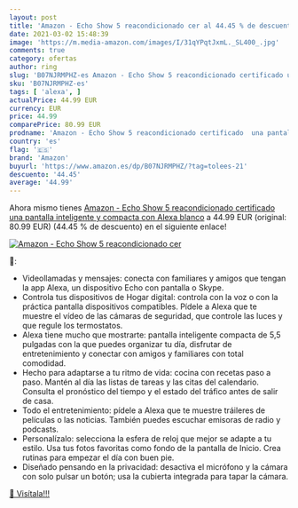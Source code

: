 ```yaml
---
layout: post
title: 'Amazon - Echo Show 5 reacondicionado cer al 44.45 % de descuento'
date: 2021-03-02 15:48:39
image: 'https://m.media-amazon.com/images/I/31qYPqtJxmL._SL400_.jpg'
comments: true
category: ofertas
author: ring
slug: 'B07NJRMPHZ-es Amazon - Echo Show 5 reacondicionado certificado una...'
sku: 'B07NJRMPHZ-es'
tags: [ 'alexa', ]
actualPrice: 44.99 EUR
currency: EUR
price: 44.99
comparePrice: 80.99 EUR
prodname: 'Amazon - Echo Show 5 reacondicionado certificado  una pantalla inteligente y compacta con Alexa  blanco'
country: 'es'
flag: '🇪🇸'
brand: 'Amazon'
buyurl: 'https://www.amazon.es/dp/B07NJRMPHZ/?tag=tolees-21'
descuento: '44.45'
average: '44.99'
---
```


Ahora mismo tienes [Amazon - Echo Show 5 reacondicionado certificado  una pantalla inteligente y compacta con Alexa  blanco](https://www.amazon.es/dp/B07NJRMPHZ/?tag=tolees-21) a 44.99 EUR (original: 80.99 EUR) (44.45 %  de descuento) en el siguiente enlace!

[![Amazon - Echo Show 5 reacondicionado cer](https://m.media-amazon.com/images/I/31qYPqtJxmL._SL400_.jpg)](https://www.amazon.es/dp/B07NJRMPHZ/?tag=tolees-21)

🔎:

- Videollamadas y mensajes: conecta con familiares y amigos que tengan la app Alexa, un dispositivo Echo con pantalla o Skype.
- Controla tus dispositivos de Hogar digital: controla con la voz o con la práctica pantalla dispositivos compatibles. Pídele a Alexa que te muestre el vídeo de las cámaras de seguridad, que controle las luces y que regule los termostatos.
- Alexa tiene mucho que mostrarte: pantalla inteligente compacta de 5,5 pulgadas con la que puedes organizar tu día, disfrutar de entretenimiento y conectar con amigos y familiares con total comodidad.
- Hecho para adaptarse a tu ritmo de vida: cocina con recetas paso a paso. Mantén al día las listas de tareas y las citas del calendario. Consulta el pronóstico del tiempo y el estado del tráfico antes de salir de casa.
- Todo el entretenimiento: pídele a Alexa que te muestre tráileres de películas o las noticias. También puedes escuchar emisoras de radio y podcasts.
- Personalízalo: selecciona la esfera de reloj que mejor se adapte a tu estilo. Usa tus fotos favoritas como fondo de la pantalla de Inicio. Crea rutinas para empezar el día con buen pie.
- Diseñado pensando en la privacidad: desactiva el micrófono y la cámara con solo pulsar un botón; usa la cubierta integrada para tapar la cámara.

[🛒 Visítala!!!](https://www.amazon.es/dp/B07NJRMPHZ/?tag=tolees-21)
